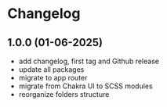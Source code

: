 # Changelog

## 1.0.0 (01-06-2025)

- add changelog, first tag and Github release
- update all packages
- migrate to app router
- migrate from Chakra UI to SCSS modules
- reorganize folders structure
